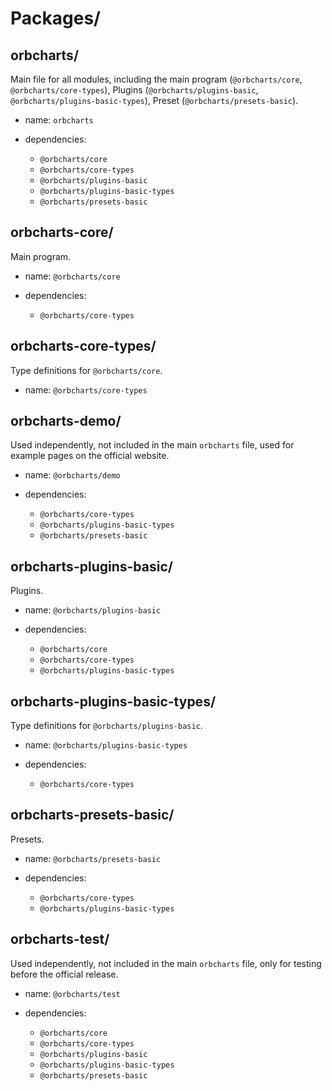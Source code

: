 # Packages/

## orbcharts/

Main file for all modules, including the main program (`@orbcharts/core`, `@orbcharts/core-types`), Plugins (`@orbcharts/plugins-basic`, `@orbcharts/plugins-basic-types`), Preset (`@orbcharts/presets-basic`).

* name: `orbcharts`

* dependencies: 
  * `@orbcharts/core`
  * `@orbcharts/core-types`
  * `@orbcharts/plugins-basic`
  * `@orbcharts/plugins-basic-types`
  * `@orbcharts/presets-basic`

## orbcharts-core/

Main program.

* name: `@orbcharts/core`

* dependencies: 
  * `@orbcharts/core-types`

## orbcharts-core-types/

Type definitions for `@orbcharts/core`.

* name: `@orbcharts/core-types`

## orbcharts-demo/

Used independently, not included in the main `orbcharts` file, used for example pages on the official website.

* name: `@orbcharts/demo`

* dependencies: 
  * `@orbcharts/core-types`
  * `@orbcharts/plugins-basic-types`
  * `@orbcharts/presets-basic`

## orbcharts-plugins-basic/

Plugins.

* name: `@orbcharts/plugins-basic`

* dependencies: 
  * `@orbcharts/core`
  * `@orbcharts/core-types`
  * `@orbcharts/plugins-basic-types`

## orbcharts-plugins-basic-types/

Type definitions for `@orbcharts/plugins-basic`.

* name: `@orbcharts/plugins-basic-types`

* dependencies: 
  * `@orbcharts/core-types`

## orbcharts-presets-basic/

Presets.

* name: `@orbcharts/presets-basic`

* dependencies: 
  * `@orbcharts/core-types`
  * `@orbcharts/plugins-basic-types`

## orbcharts-test/

Used independently, not included in the main `orbcharts` file, only for testing before the official release.

* name: `@orbcharts/test`

* dependencies: 
  * `@orbcharts/core`
  * `@orbcharts/core-types`
  * `@orbcharts/plugins-basic`
  * `@orbcharts/plugins-basic-types`
  * `@orbcharts/presets-basic`